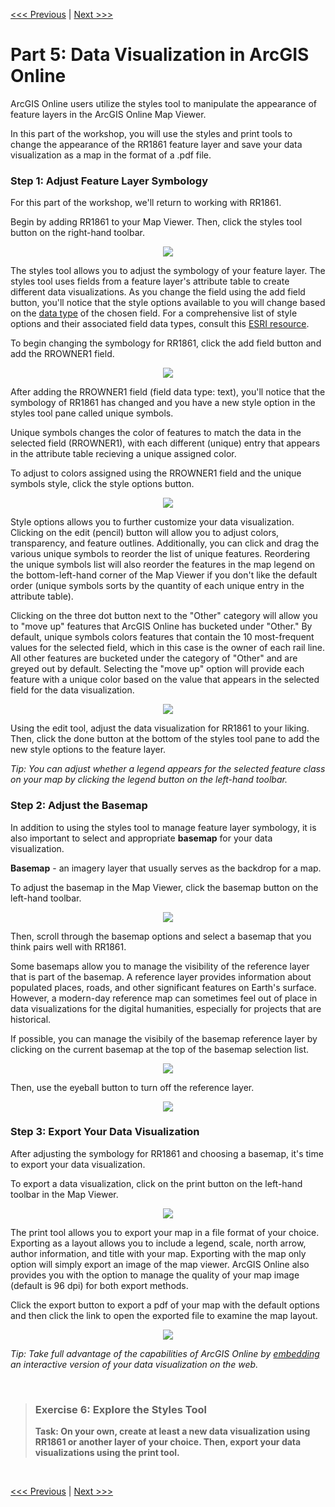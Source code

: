 [<<< Previous](d.md) | [Next >>>](f.md)  

# Part 5: Data Visualization in ArcGIS Online

ArcGIS Online users utilize the styles tool to manipulate the appearance of feature layers in the ArcGIS Online Map Viewer.

In this part of the workshop, you will use the styles and print tools to change the appearance of the RR1861 feature layer and save your data visualization as a map in the format of a .pdf file.

### Step 1: Adjust Feature Layer Symbology

For this part of the workshop, we'll return to working with RR1861. 

Begin by adding RR1861 to your Map Viewer. Then, click the styles tool button on the right-hand toolbar.

<p align="center">
  <img src="https://github.com/jacobmswisher/ArcGIS-Online-for-the-Digital-Humanist/blob/main/Sections/Images/Figure%2044.jpg">
</p>

The styles tool allows you to adjust the symbology of your feature layer. The styles tool uses fields from a feature layer's attribute table to create different data visualizations. As you change the field using the add field button, you'll notice that the style options available to you will change based on the [data type](https://github.com/jacobmswisher/ArcGIS-Online-for-the-Digital-Humanist/blob/main/Sections/d.md#table-2-field-data-types-in-arcgis-online) of the chosen field. For a comprehensive list of style options and their associated field data types, consult this [ESRI resource](https://doc.arcgis.com/en/arcgis-online/create-maps/apply-styles-mv.htm).

To begin changing the symbology for RR1861, click the add field button and add the RROWNER1 field.

<p align="center">
  <img src="https://github.com/jacobmswisher/ArcGIS-Online-for-the-Digital-Humanist/blob/main/Sections/Images/Figure%2045.jpg">
</p>

After adding the RROWNER1 field (field data type: text), you'll notice that the symbology of RR1861 has changed and you have a new style option in the styles tool pane called unique symbols.

Unique symbols changes the color of features to match the data in the selected field (RROWNER1), with each different (unique) entry that appears in the attribute table recieving a unique assigned color.

To adjust to colors assigned using the RROWNER1 field and the unique symbols style, click the style options button.

<p align="center">
  <img src="https://github.com/jacobmswisher/ArcGIS-Online-for-the-Digital-Humanist/blob/main/Sections/Images/Figure%2046.jpg">
</p>

Style options allows you to further customize your data visualization. Clicking on the edit (pencil) button will allow you to adjust colors, transparency, and feature outlines. Additionally, you can click and drag the various unique symbols to reorder the list of unique features. Reordering the unique symbols list will also reorder the features in the map legend on the bottom-left-hand corner of the Map Viewer if you don't like the default order (unique symbols sorts by the quantity of each unique entry in the attribute table).

Clicking on the three dot button next to the "Other" category will allow you to "move up" features that ArcGIS Online has bucketed under "Other." By default, unique symbols colors features that contain the 10 most-frequent values for the selected field, which in this case is the owner of each rail line. All other features are bucketed under the category of "Other" and are greyed out by default. Selecting the "move up" option will provide each feature with a unique color based on the value that appears in the selected field for the data visualization.

<p align="center">
  <img src="https://github.com/jacobmswisher/ArcGIS-Online-for-the-Digital-Humanist/blob/main/Sections/Images/Figure%2047.jpg">
</p>

Using the edit tool, adjust the data visualization for RR1861 to your liking. Then, click the done button at the bottom of the styles tool pane to add the new style options to the feature layer.

*Tip: You can adjust whether a legend appears for the selected feature class on your map by clicking the legend button on the left-hand toolbar.*

### Step 2: Adjust the Basemap

In addition to using the styles tool to manage feature layer symbology, it is also important to select and appropriate **basemap** for your data visualization. 

**Basemap** - an imagery layer that usually serves as the backdrop for a map.

To adjust the basemap in the Map Viewer, click the basemap button on the left-hand toolbar.

<p align="center">
  <img src="https://github.com/jacobmswisher/ArcGIS-Online-for-the-Digital-Humanist/blob/main/Sections/Images/Figure%2048.jpg">
</p>

Then, scroll through the basemap options and select a basemap that you think pairs well with RR1861.

Some basemaps allow you to manage the visibility of the reference layer that is part of the basemap. A reference layer provides information about populated places, roads, and other significant features on Earth's surface. However, a modern-day reference map can sometimes feel out of place in data visualizations for the digital humanities, especially for projects that are historical.

If possible, you can manage the visibily of the basemap reference layer by clicking on the current basemap at the top of the basemap selection list. 

<p align="center">
  <img src="https://github.com/jacobmswisher/ArcGIS-Online-for-the-Digital-Humanist/blob/main/Sections/Images/Figure%2049.jpg">
</p>

Then, use the eyeball button to turn off the reference layer.

<p align="center">
  <img src="https://github.com/jacobmswisher/ArcGIS-Online-for-the-Digital-Humanist/blob/main/Sections/Images/Figure%2050.jpg">
</p>

### Step 3: Export Your Data Visualization

After adjusting the symbology for RR1861 and choosing a basemap, it's time to export your data visualization. 

To export a data visualization, click on the print button on the left-hand toolbar in the Map Viewer.

<p align="center">
  <img src="https://github.com/jacobmswisher/ArcGIS-Online-for-the-Digital-Humanist/blob/main/Sections/Images/Figure%2051.jpg">
</p>

The print tool allows you to export your map in a file format of your choice. Exporting as a layout allows you to include a legend, scale, north arrow, author information, and title with your map. Exporting with the map only option will simply export an image of the map viewer. ArcGIS Online also provides you with the option to manage the quality of your map image (default is 96 dpi) for both export methods.

Click the export button to export a pdf of your map with the default options and then click the link to open the exported file to examine the map layout.

<p align="center">
  <img src="https://github.com/jacobmswisher/ArcGIS-Online-for-the-Digital-Humanist/blob/main/Sections/Images/Figure%2052.jpg">
</p>

*Tip: Take full advantage of the capabilities of ArcGIS Online by [embedding](https://doc.arcgis.com/en/arcgis-online/share-maps/embed-maps-groups.htm) an interactive version of your data visualization on the web.*

<p>&nbsp;</p>

> ### Exercise 6: Explore the Styles Tool
> 
> **Task: On your own, create at least a new data visualization using RR1861 or another layer of your choice. Then, export your data visualizations using the print tool.**

<p>&nbsp;</p>

[<<< Previous](d.md) | [Next >>>](f.md)  
